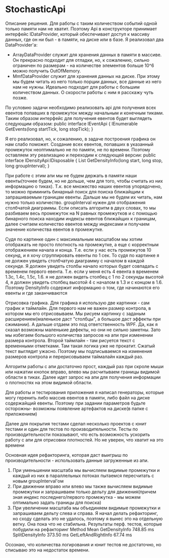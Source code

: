 # StochasticApi

Описание решения. 
Для работы с таким количеством событий одной только памяти нам не хватит.
Поэтому Api в конструкторе принимает интерфейс IDataProvider, который обеспечивает доступ к массиву данных, где он ни был - в памяти, на диске или в базе.
Я реализовал два DataProvider'a:
- ArrayDataProvider служит для хранения данных в памяти в массиве. Он прекрасно подходит для отладки, но, к сожалению, сильно ограничен по размерам - на количестве элементов больше 10^6 можно получить OutOfMemory. 
- MmfDataProvider служит для хранения данных на диске. При этому мы будем читать из него только порции данных, все данные из него нам не нужны. Идеально подходит для работы с большим количеством данных. О скорости работы с ним я расскажу чуть позже.

По условию задачи необходимо реализовать api для получения всех евентов попавших в промежуток между начальным и конечным тиками. Таким образом интерфейс для получения евентов будет выглядеть следующим образом: 
    public interface IEventApi
    {
        IEnumerable<PayloadEvent> GetEvents(long startTick, long stopTick);
    }
 
Я его реализовал, но, к сожалению, в задаче построения графика он нам слабо поможет. Создание всех евентов, попавших в указанный промежуток неоптимально не по памяти, не по времени. 
Поэтому оставляем эту реализацию и переходим к следующей версии:
	public interface IDensityApi:IDisposable
    {
         List<DensityInfo> GetDensityInfo(long start, long stop, long groupInterval);
    }
	
При работе с этим апи мы не будем держать в памяти наши евенты(точнее будем, но не дольше, чем для того, чтобы считать из них информацию о тиках). 
Т.к. все множество наших евентов упорядочено, то можно приминить бинарный поиск для поиска ближайщим к запрашиваемым границам евенты. 
Дальше мы не будем их читать, нам нужно только количество. groupInterval нужен для отображения столбчатой диаграммы. Если описать алгоритм в двух словах, то мы разбиваем весь промежуток на N равных промежутков и с помощью бинарного поиска находим индексы евентов ближайщих к границам, далее считаем количество евентов между индексами и получаем значение количества евентов в промежутке. 

Судя по картинке один с максимальным масштабом мы хотим отображать не просто плотность на промежутке, а еще с корректным отображением начала и конца. Т.е. если у нас есть промежутов 10 секунд, и я хочу сгруппировать евенты по 1 сек. То судя по картинке я не должен увидеть столбчатую диаграмму с началом в каждой секунде. Я должен увидеть столбы начало которых будет совпадать с временем первого евента. Т.е. если у меня есть 4 евента в временем 1.3с, 1.4с, 1.5с, 1.6. я не должен видеть столбец с 1 по 2 секунды высотой 4, я должен увидеть столбец высотой 4 с началом в 1.3 и с концом в 1.6. 
Поэтому DensityInfo содержит информацию о том, где начинаются его евенты и где заканчиваются

Отрисовка графика. 
Для графика я использую две картинки - сам график и таймлайн. Для первого нам не важен размер контрола, в котором мы его отрисовываем. Мы рисуем картинку с заданым расширением(маленькое даст "столбцы", а большое даст эффекты при сжимании). А дальше отдаем это под ответственность WPF. Да, как я сказал возможны маленькие дефекты, но они не сильно заметны. Зато мы избегаем большого количиства запросов на апи при изменении размера контрола. 
Второй таймлайн - там рисуется текст с временными отметками. Там такая логика уже не прокатит. Сжатый текст выглядит ужасно. Поэтому мы подписываемся на изменения размеров контрола и перерисовываем таймалайн каждый раз. 

Алгоритм работы с апи достаточно прост, каждый раз при скроле мыши или нажатии кнопок вправо, влево мы расчитываем границы видимой области в тиках. Далее идет запрос на апи для получения информации о плотностях на этом видимой области. 

Для работы и тестирования приложения я написал генераторы, которые могу геренить либо массив евентов в памяти, либо файл на диске содержайщий евенты. Поэтому при задании параметров будьте осторожны- возможны появление артефактов на диске(в папке с приложением)

Далее для покрытия тестами сделал несколько проектов с юнит тестами и один для тестов по производительности.
Тесты по производительности показывают, что есть возможность ускорить работу с апи для отрисовки плотностей. Но не уверен, что хватит на это времени

Основная идея рефакторинга, которая даст выигрыш по производительности - использовать данные загруженные из апи.
1. При уменьшении масштаба мы вычисляем видимые промежутки и каждый из них в параллельных потоках пытаемся пересчитать с новым groupInterval'ом
2. При движении вправо или влево мы также вычисляем видимые промежутки и запрашиваем только дельту для движения(причем зная индекс последнего/первого промежутка - мы можем оптимально задать границы для поиска)
3. При увеличении масштаба мы объединяем видимые промежутки и запрашиваем дельту слева и справа.
Я начал делать рефакторинг, но сходу сделать это не удалось, поэтому я вынес это на отдельную ветку. Она пока что не стабильна.
Результаты перф. тестов, которые побудили на рефакторинг
Method	Mean
GetDensityInfo	748.85 ms
SplitDensityInfo	373.50 ms
GetLeftAndRightInfo	67.74 ms

Осознаю, что количества логирования и юнит тестов не достаточно, но списываю это на недостаток времени. 
